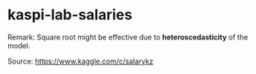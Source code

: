 # kaspi-lab-salaries
Remark: Square root might be effective due to <b>heteroscedasticity</b> of the model.

Source: https://www.kaggle.com/c/salarykz
